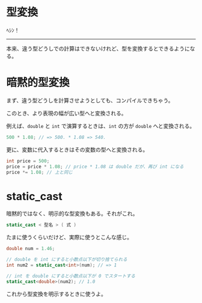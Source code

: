 # 型変換

ﾍｼﾝ！

---

本来、違う型どうしでの計算はできないけれど、型を変換するとできるようになる。


# 暗黙的型変換

まず、違う型どうしを計算させようとしても、コンパイルできちゃう。

このとき、より表現の幅が広い型へと変換される。


例えば、`double` と `int` で演算するときは、`int` の方が `double` へと変換される。

```cpp
500 * 1.08; // => 500. * 1.08 => 540.
```

更に、変数に代入するときはその変数の型へと変換される。

```cpp
int price = 500;
price = price * 1.08; // price * 1.08 は double だが、再び int になる
price *= 1.08; // 上と同じ
```


# static_cast

暗黙的ではなく、明示的な型変換もある。それがこれ。

```cpp
static_cast < 型名 > ( 式 )
```

たまに使うくらいだけど、実際に使うとこんな感じ。

```cpp
double num = 1.46;

// double を int にすると小数点以下が切り捨てられる
int num2 = static_cast<int>(num); // => 1

// int を double にすると小数点以下が 0 でスタートする
static_cast<double>(num2); // 1.0
```

これから型変換を明示するときに使うよ。
